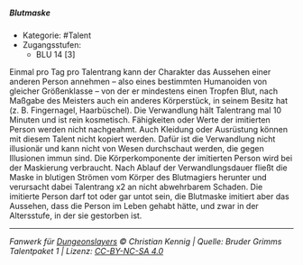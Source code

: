 <!---
Dies ist ein Fanwerk für DUNGEONSLAYERS © von Christian Kennig

Quellen:      [Bruder Grimms Talentpaket 1](https://www.f-space.de/ds4/downloads.html)
              [Talentbeschreibungen](https://www.f-space.de/ds4/tools-talentcards.html)
License:      [CC-BY-NC-SA 4.0](https://creativecommons.org/licenses/by-nc-sa/4.0/deed.de)
Richtlinien:  [Fanwerkrichtlinien](https://www.dungeonslayers.net/fanwerk-richtlinien/)
Autor:        Zauberlehrling
-->

##### Blutmaske

- Kategorie: #Talent
- Zugangsstufen:
  - BLU 14 [3]

Einmal pro Tag pro Talentrang kann der Charakter das Aussehen einer anderen Person annehmen – also eines bestimmten Humanoiden von gleicher Größenklasse – von der er mindestens einen Tropfen Blut, nach Maßgabe des Meisters auch ein anderes Körperstück, in seinem Besitz hat (z. B. Fingernagel, Haarbüschel). Die Verwandlung hält Talentrang mal 10 Minuten und ist rein kosmetisch. Fähigkeiten oder Werte der imitierten Person werden nicht nachgeahmt. Auch Kleidung oder Ausrüstung können mit diesem Talent nicht kopiert werden. Dafür ist die Verwandlung nicht illusionär und kann nicht von Wesen durchschaut werden, die gegen Illusionen immun sind. Die Körperkomponente der imitierten Person wird bei der Maskierung verbraucht. Nach Ablauf der Verwandlungsdauer fließt die Maske in blutigen Strömen vom Körper des Blutmagiers herunter und verursacht dabei Talentrang x2 an nicht abwehrbarem Schaden. Die imitierte Person darf tot oder gar untot sein, die Blutmaske imitiert aber das Aussehen, dass die Person im Leben gehabt hätte, und zwar in der Altersstufe, in der sie gestorben ist.

---

_Fanwerk für [Dungeonslayers](https://www.dungeonslayers.net/) © Christian Kennig | Quelle: Bruder Grimms Talentpaket 1 | Lizenz: [CC-BY-NC-SA 4.0](https://creativecommons.org/licenses/by-nc-sa/4.0/deed.de)_
